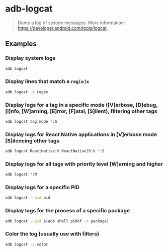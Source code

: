 # adb-logcat

> Dump a log of system messages. More information: <https://developer.android.com/tools/logcat>.

## Examples

### Display system logs

```bash
adb logcat
```

### Display lines that match a `reg[e]x`

```bash
adb logcat -e regex
```

### Display logs for a tag in a specific mode ([V]erbose, [D]ebug, [I]nfo, [W]arning, [E]rror, [F]atal, [S]ilent), filtering other tags

```bash
adb logcat tag:mode *:S
```

### Display logs for React Native applications in [V]erbose mode [S]ilencing other tags

```bash
adb logcat ReactNative:V ReactNativeJS:V *:S
```

### Display logs for all tags with priority level [W]arning and higher

```bash
adb logcat *:W
```

### Display logs for a specific PID

```bash
adb logcat --pid pid
```

### Display logs for the process of a specific package

```bash
adb logcat --pid $(adb shell pidof -s package)
```

### Color the log (usually use with filters)

```bash
adb logcat -v color
```
